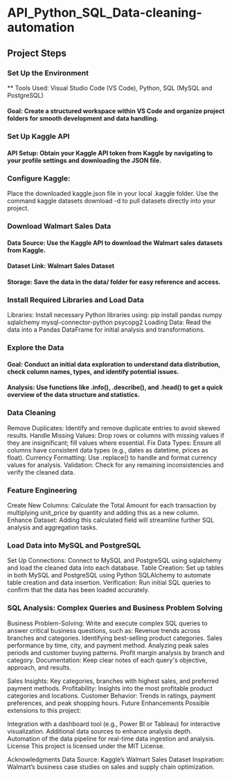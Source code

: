 # API_Python_SQL_Data-cleaning-automation

## Project Steps
### Set Up the Environment
** Tools Used: Visual Studio Code (VS Code), Python, SQL (MySQL and PostgreSQL)
#### Goal: Create a structured workspace within VS Code and organize project folders for smooth development and data handling.
### Set Up Kaggle API
#### API Setup: Obtain your Kaggle API token from Kaggle by navigating to your profile settings and downloading the JSON file.
### Configure Kaggle:
Place the downloaded kaggle.json file in your local .kaggle folder.
Use the command kaggle datasets download -d <dataset-path> to pull datasets directly into your project.
### Download Walmart Sales Data
#### Data Source: Use the Kaggle API to download the Walmart sales datasets from Kaggle.
#### Dataset Link: Walmart Sales Dataset
#### Storage: Save the data in the data/ folder for easy reference and access.
### Install Required Libraries and Load Data
Libraries: Install necessary Python libraries using:
pip install pandas numpy sqlalchemy mysql-connector-python psycopg2
Loading Data: Read the data into a Pandas DataFrame for initial analysis and transformations.
### Explore the Data
#### Goal: Conduct an initial data exploration to understand data distribution, check column names, types, and identify potential issues.
#### Analysis: Use functions like .info(), .describe(), and .head() to get a quick overview of the data structure and statistics.
### Data Cleaning
Remove Duplicates: Identify and remove duplicate entries to avoid skewed results.
Handle Missing Values: Drop rows or columns with missing values if they are insignificant; fill values where essential.
Fix Data Types: Ensure all columns have consistent data types (e.g., dates as datetime, prices as float).
Currency Formatting: Use .replace() to handle and format currency values for analysis.
 Validation: Check for any remaining inconsistencies and verify the cleaned data.
### Feature Engineering
Create New Columns: Calculate the Total Amount for each transaction by multiplying unit_price by quantity and adding this as a new column.
Enhance Dataset: Adding this calculated field will streamline further SQL analysis and aggregation tasks.
### Load Data into MySQL and PostgreSQL
Set Up Connections: Connect to MySQL and PostgreSQL using sqlalchemy and load the cleaned data into each database.
Table Creation: Set up tables in both MySQL and PostgreSQL using Python SQLAlchemy to automate table creation and data insertion.
Verification: Run initial SQL queries to confirm that the data has been loaded accurately.
### SQL Analysis: Complex Queries and Business Problem Solving
Business Problem-Solving: Write and execute complex SQL queries to answer critical business questions, such as:
Revenue trends across branches and categories.
Identifying best-selling product categories.
Sales performance by time, city, and payment method.
Analyzing peak sales periods and customer buying patterns.
Profit margin analysis by branch and category.
Documentation: Keep clear notes of each query's objective, approach, and results.


Sales Insights: Key categories, branches with highest sales, and preferred payment methods.
Profitability: Insights into the most profitable product categories and locations.
Customer Behavior: Trends in ratings, payment preferences, and peak shopping hours.
Future Enhancements
Possible extensions to this project:

Integration with a dashboard tool (e.g., Power BI or Tableau) for interactive visualization.
Additional data sources to enhance analysis depth.
Automation of the data pipeline for real-time data ingestion and analysis.
License
This project is licensed under the MIT License.

Acknowledgments
Data Source: Kaggle’s Walmart Sales Dataset
Inspiration: Walmart’s business case studies on sales and supply chain optimization.
